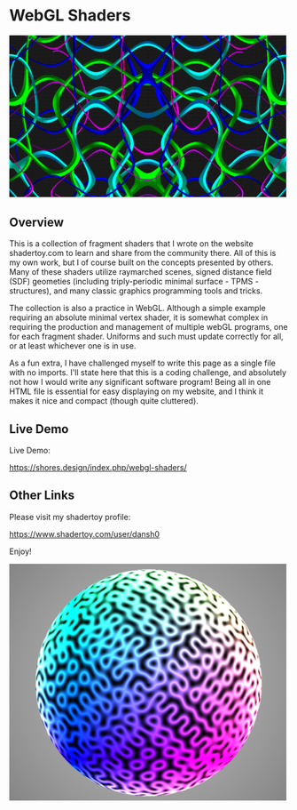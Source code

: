# WebGL Shaders

<img src="https://github.com/dansh0/webgl-fragment-shaders/blob/main/media/Ribbons.png" width="500px"/>

## Overview

This is a collection of fragment shaders that I wrote on the website shadertoy.com to learn and share from the community there. All of this is my own work, but I of course built on the concepts presented by others. Many of these shaders utilize raymarched scenes, signed distance field (SDF) geometies (including triply-periodic minimal surface - TPMS - structures), and many classic graphics programming tools and tricks.

The collection is also a practice in WebGL. Although a simple example requiring an absolute minimal vertex shader, it is somewhat complex in requiring the production and management of multiple webGL programs, one for each fragment shader. Uniforms and such must update correctly for all, or at least whichever one is in use.

As a fun extra, I have challenged myself to write this page as a single file with no imports. I'll state here that this is a coding challenge, and absolutely not how I would write any significant software program! Being all in one HTML file is essential for easy displaying on my website, and I think it makes it nice and compact (though quite cluttered).

## Live Demo

Live Demo: 

https://shores.design/index.php/webgl-shaders/

## Other Links

Please visit my shadertoy profile:

https://www.shadertoy.com/user/dansh0


Enjoy!

<img src="https://github.com/dansh0/webgl-fragment-shaders/blob/main/media/Orb.png" width="500px"/>
